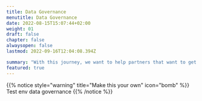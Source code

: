 ```yaml
---
title: Data Governance
menutitle: Data Governance
date: 2022-08-15T15:07:44+02:00
weight: 01
draft: false
chapter: false
alwaysopen: false
lastmod: 2022-09-16T12:04:08.394Z

summary: "With this journey, we want to help partners that want to get started in the context of Azure Data & AI"
featured: true
---
```


{{% notice style="warning" title="Make this your own" icon="bomb" %}}
Test env data governance
{{% /notice %}}